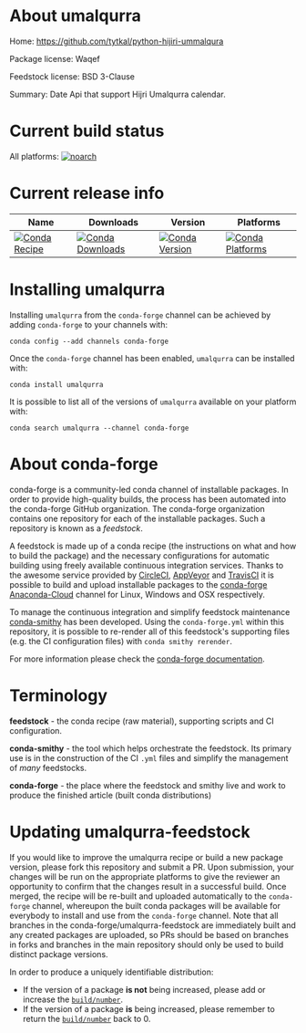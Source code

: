 About umalqurra
===============

Home: https://github.com/tytkal/python-hijiri-ummalqura

Package license: Waqef

Feedstock license: BSD 3-Clause

Summary: Date Api that support Hijri Umalqurra calendar.



Current build status
====================

All platforms:
[![noarch](https://img.shields.io/circleci/project/github/conda-forge/umalqurra-feedstock/master.svg?label=noarch)](https://circleci.com/gh/conda-forge/umalqurra-feedstock)

Current release info
====================

| Name | Downloads | Version | Platforms |
| --- | --- | --- | --- |
| [![Conda Recipe](https://img.shields.io/badge/recipe-umalqurra-green.svg)](https://anaconda.org/conda-forge/umalqurra) | [![Conda Downloads](https://img.shields.io/conda/dn/conda-forge/umalqurra.svg)](https://anaconda.org/conda-forge/umalqurra) | [![Conda Version](https://img.shields.io/conda/vn/conda-forge/umalqurra.svg)](https://anaconda.org/conda-forge/umalqurra) | [![Conda Platforms](https://img.shields.io/conda/pn/conda-forge/umalqurra.svg)](https://anaconda.org/conda-forge/umalqurra) |

Installing umalqurra
====================

Installing `umalqurra` from the `conda-forge` channel can be achieved by adding `conda-forge` to your channels with:

```
conda config --add channels conda-forge
```

Once the `conda-forge` channel has been enabled, `umalqurra` can be installed with:

```
conda install umalqurra
```

It is possible to list all of the versions of `umalqurra` available on your platform with:

```
conda search umalqurra --channel conda-forge
```


About conda-forge
=================

conda-forge is a community-led conda channel of installable packages.
In order to provide high-quality builds, the process has been automated into the
conda-forge GitHub organization. The conda-forge organization contains one repository
for each of the installable packages. Such a repository is known as a *feedstock*.

A feedstock is made up of a conda recipe (the instructions on what and how to build
the package) and the necessary configurations for automatic building using freely
available continuous integration services. Thanks to the awesome service provided by
[CircleCI](https://circleci.com/), [AppVeyor](http://www.appveyor.com/)
and [TravisCI](https://travis-ci.org/) it is possible to build and upload installable
packages to the [conda-forge](https://anaconda.org/conda-forge)
[Anaconda-Cloud](http://docs.anaconda.org/) channel for Linux, Windows and OSX respectively.

To manage the continuous integration and simplify feedstock maintenance
[conda-smithy](http://github.com/conda-forge/conda-smithy) has been developed.
Using the ``conda-forge.yml`` within this repository, it is possible to re-render all of
this feedstock's supporting files (e.g. the CI configuration files) with ``conda smithy rerender``.

For more information please check the [conda-forge documentation](https://conda-forge.org/docs/).

Terminology
===========

**feedstock** - the conda recipe (raw material), supporting scripts and CI configuration.

**conda-smithy** - the tool which helps orchestrate the feedstock.
                   Its primary use is in the construction of the CI ``.yml`` files
                   and simplify the management of *many* feedstocks.

**conda-forge** - the place where the feedstock and smithy live and work to
                  produce the finished article (built conda distributions)


Updating umalqurra-feedstock
============================

If you would like to improve the umalqurra recipe or build a new
package version, please fork this repository and submit a PR. Upon submission,
your changes will be run on the appropriate platforms to give the reviewer an
opportunity to confirm that the changes result in a successful build. Once
merged, the recipe will be re-built and uploaded automatically to the
`conda-forge` channel, whereupon the built conda packages will be available for
everybody to install and use from the `conda-forge` channel.
Note that all branches in the conda-forge/umalqurra-feedstock are
immediately built and any created packages are uploaded, so PRs should be based
on branches in forks and branches in the main repository should only be used to
build distinct package versions.

In order to produce a uniquely identifiable distribution:
 * If the version of a package **is not** being increased, please add or increase
   the [``build/number``](http://conda.pydata.org/docs/building/meta-yaml.html#build-number-and-string).
 * If the version of a package **is** being increased, please remember to return
   the [``build/number``](http://conda.pydata.org/docs/building/meta-yaml.html#build-number-and-string)
   back to 0.